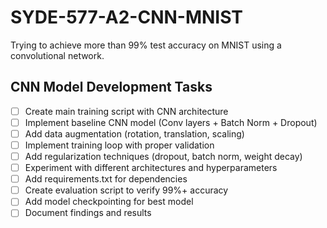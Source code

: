 # SYDE-577-A2-CNN-MNIST
Trying to achieve more than 99% test accuracy on MNIST using a convolutional network.

## CNN Model Development Tasks

- [ ] Create main training script with CNN architecture
- [ ] Implement baseline CNN model (Conv layers + Batch Norm + Dropout)
- [ ] Add data augmentation (rotation, translation, scaling)
- [ ] Implement training loop with proper validation
- [ ] Add regularization techniques (dropout, batch norm, weight decay)
- [ ] Experiment with different architectures and hyperparameters
- [ ] Add requirements.txt for dependencies
- [ ] Create evaluation script to verify 99%+ accuracy
- [ ] Add model checkpointing for best model
- [ ] Document findings and results